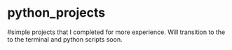 # python_projects

#simple projects that I completed for more experience. Will transition to the to the terminal and python scripts soon. 
